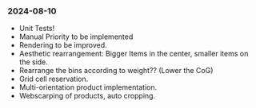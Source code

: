 ### 2024-08-10
 - Unit Tests!
 - Manual Priority to be implemented
 - Rendering to be improved. 
 - Aesthetic rearrangement: Bigger Items in the center, smaller items on the side. 
 - Rearrange the bins according to weight?? (Lower the CoG)
 - Grid cell reservation.
 - Multi-orientation product implementation.
 - Webscarping of products, auto cropping. 
 